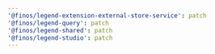 ```yaml
---
'@finos/legend-extension-external-store-service': patch
'@finos/legend-query': patch
'@finos/legend-shared': patch
'@finos/legend-studio': patch
---
```

